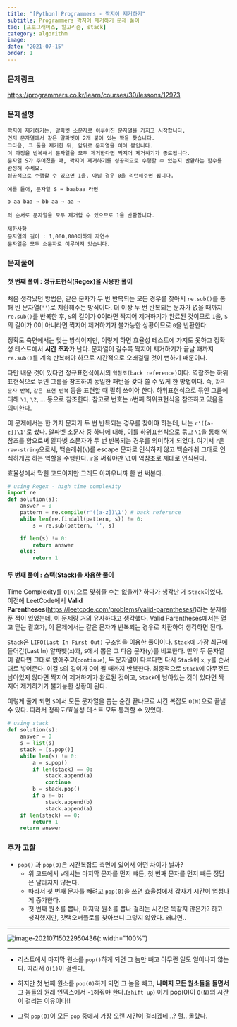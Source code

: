 ```yaml
---
title: "[Python] Programmers - 짝지어 제거하기"
subtitle: Programmers 짝지어 제거하기 문제 풀이
tag: [프로그래머스, 알고리즘, stack]
category: algorithm
image:
date: "2021-07-15"
order: 1
---
```


### 문제링크

https://programmers.co.kr/learn/courses/30/lessons/12973

### 문제설명

```
짝지어 제거하기는, 알파벳 소문자로 이루어진 문자열을 가지고 시작합니다.
먼저 문자열에서 같은 알파벳이 2개 붙어 있는 짝을 찾습니다.
그다음, 그 둘을 제거한 뒤, 앞뒤로 문자열을 이어 붙입니다.
이 과정을 반복해서 문자열을 모두 제거한다면 짝지어 제거하기가 종료됩니다.
문자열 S가 주어졌을 때, 짝지어 제거하기를 성공적으로 수행할 수 있는지 반환하는 함수를 완성해 주세요.
성공적으로 수행할 수 있으면 1을, 아닐 경우 0을 리턴해주면 됩니다.

예를 들어, 문자열 S = baabaa 라면

b aa baa → bb aa → aa →

의 순서로 문자열을 모두 제거할 수 있으므로 1을 반환합니다.

제한사항
문자열의 길이 : 1,000,000이하의 자연수
문자열은 모두 소문자로 이루어져 있습니다.
```

### 문제풀이

#### 첫 번째 풀이 : 정규표현식(Regex)을 사용한 풀이

처음 생각났던 방법은, 같은 문자가 두 번 반복되는 모든 경우를 찾아서 `re.sub()`를 통해 빈 문자열(`''`)로 치환해주는 방식이다. 더 이상 두 번 반복되는 문자가 없을 때까지 `re.sub()`를 반복한 후, `S`의 길이가 0이라면 짝지어 제거하기가 완료된 것이므로 `1`을, `S`의 길이가 0이 아니라면 짝지어 제거하기가 불가능한 상황이므로 `0`을 반환한다.

정확도 측면에서는 맞는 방식이지만, 이렇게 하면 효율성 테스트에 가지도 못하고 정확성 테스트에서 **시간 초과**가 난다. 문자열이 길수록 짝지어 제거하기가 끝날 때까지 `re.sub()`를 계속 반복해야 하므로 시간적으로 오래걸릴 것이 뻔하기 때문이다.

다만 배운 것이 있다면 정규표현식에서의 `역참조(back reference)`이다. 역참조는 하위표현식으로 묶인 그룹을 참조하여 동일한 패턴을 갖다 쓸 수 있게 한 방법이다. 즉, `같은 문자 반복`, `같은 표현 반복` 등을 표현할 때 필히 쓰여야 한다. 하위표현식으로 묶인 그룹에 대해 `\1`, `\2`, ... 등으로 참조한다. 참고로 번호는 `n`번째 하위표현식을 참조하고 있음을 의미한다.

이 문제에서는 한 가지 문자가 두 번 반복되는 경우를 찾아야 하는데, 나는 `r'([a-z])\1'`로 썼다. 알파벳 소문자 중 하나에 대해, 이를 하위표현식으로 묶고 `\1`을 통해 역참조를 함으로써 알파벳 소문자가 두 번 반복되는 경우를 의미하게 되었다. 여기서 `r`은 `raw-string`으로서, 백슬래쉬(`\`)를 escape 문자로 인식하지 않고 백슬래쉬 그대로 인식하게끔 하는 역할을 수행한다. `r`을 써줘야만 `\1`이 역참조로 제대로 인식된다.

효율성에서 막힌 코드이지만 그래도 아까우니까 한 번 써본다..

```python
# using Regex - high time complexity
import re
def solution(s):
    answer = 0
    pattern = re.compile(r'([a-z])\1') # back reference
    while len(re.findall(pattern, s)) != 0:
        s = re.sub(pattern, '', s)

    if len(s) != 0:
        return answer
    else:
        return 1
```

#### 두 번째 풀이 : 스택(Stack)을 사용한 풀이

Time Complexity를 `O(N)`으로 맞춰줄 수는 없을까? 하다가 생각난 게 `Stack`이었다. 이전에 LeetCode에서 **Valid Parentheses**(https://leetcode.com/problems/valid-parentheses/)라는 문제를 푼 적이 있었는데, 이 문제랑 거의 유사하다고 생각했다. Valid Parentheses에서는 열고 닫는 괄호가, 이 문제에서는 같은 문자가 반복되는 경우로 치환하여 생각하면 된다.

`Stack`은 `LIFO(Last In First Out)` 구조임을 이용한 풀이이다. `Stack`에 가장 최근에 들어간(Last In) 알파벳(x)과, `S`에서 뽑은 그 다음 문자(y)를 비교한다. 만약 두 문자열이 같다면 그대로 없애주고(`continue`), 두 문자열이 다르다면 다시 `Stack`에 `x`, `y`를 순서대로 넣어준다. 이걸 `S`의 길이가 0이 될 때까지 반복한다. 최종적으로 `Stack`에 아무것도 남아있지 않다면 짝지어 제거하기가 완료된 것이고, `Stack`에 남아있는 것이 있다면 짝지어 제거하기가 불가능한 상황이 된다.

이렇게 풀게 되면 `S`에서 모든 문자열을 뽑는 순간 끝나므로 시간 복잡도 `O(N)`으로 끝낼 수 있다. 따라서 정확도/효율성 테스트 모두 통과할 수 있었다.

```python
# using stack
def solution(s):
    answer = 0
    s = list(s)
    stack = [s.pop()]
    while len(s) != 0:
        a = s.pop()
        if len(stack) == 0:
            stack.append(a)
            continue
        b = stack.pop()
        if a != b:
            stack.append(b)
            stack.append(a)
    if len(stack) == 0:
        return 1
    return answer
```

### 추가 고찰

- `pop()` 과 `pop(0)`은 시간복잡도 측면에 있어서 어떤 차이가 날까?
  - 위 코드에서 `s`에서는 마지막 문자를 먼저 뺴든, 첫 번째 문자를 먼저 빼든 정답은 달라지지 않는다.
  - 따라서 첫 번째 문자를 빼려고 `pop(0)`을 쓰면 효율성에서 갑자기 시간이 엄청나게 증가한다.
  - 첫 번째 원소를 뽑나, 마지막 원소를 뽑나 걸리는 시간은 똑같지 않은가? 하고 생각했지만, 갓택오버플로를 찾아보니 그렇지 않았다. 왜냐면..

---

![image-20210715022950436](/assets/img/post-images/image-20210715022950436.png){: width="100%"}

---

- 리스트에서 마지막 원소를 `pop()`하게 되면 그 놈만 빼고 아무런 일도 일어나지 않는다. 따라서 `O(1)`이 걸린다.

- 하지만 첫 번째 원소를 `pop(0)`하게 되면 그 놈을 빼고, **나머지 모든 원소들을 돌면서** 그 놈들의 원래 인덱스에서 `-1`해줘야 한다.(`shift up`) 이게 pop(0)이 `O(N)`의 시간이 걸리는 이유이다!!

- 그럼 `pop(0)`이 모든 `pop` 중에서 가장 오랜 시간이 걸리겠네...? 헐.. 몰랐다.
